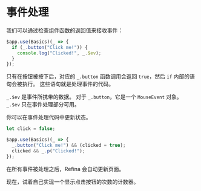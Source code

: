 # 事件处理

我们可以通过检查组件函数的返回值来接收事件：

```ts {2-4}
$app.use(Basics)(_ => {
  if (_.button("Click me!")) {
    console.log("Clicked!", _.$ev);
  }
});
```

只有在按钮被按下后，对应的 `_.button` 函数调用会返回 `true`，然后 `if` 内部的语句会被执行。 这些语句就是处理事件的代码。

`_.$ev` 是事件所携带的数据。 对于 `_.button`，它是一个 `MouseEvent` 对象。 `_.$ev` 只在事件处理部分可用。

你可以在事件处理代码中更新状态。

```ts {4}
let click = false;

$app.use(Basics)(_ => {
  _.button("Click me!") && (clicked = true);
  clicked && _.p("Clicked!");
});
```

<!--

:::warning Do not update states outside the event handler.

The following code will cause undefined behavior:

```ts
let n = 0;
$app(_ => {
  n++;
});
```

`n` will be incremented every time the view function is called, which is not predictable.

:::

-->

在所有事件被处理之后，Refina 会自动更新页面。

现在，试着自己实现一个显示点击按钮的次数的计数器。
